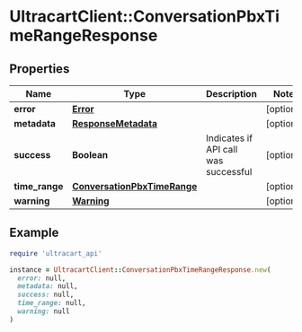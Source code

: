 # UltracartClient::ConversationPbxTimeRangeResponse

## Properties

| Name | Type | Description | Notes |
| ---- | ---- | ----------- | ----- |
| **error** | [**Error**](Error.md) |  | [optional] |
| **metadata** | [**ResponseMetadata**](ResponseMetadata.md) |  | [optional] |
| **success** | **Boolean** | Indicates if API call was successful | [optional] |
| **time_range** | [**ConversationPbxTimeRange**](ConversationPbxTimeRange.md) |  | [optional] |
| **warning** | [**Warning**](Warning.md) |  | [optional] |

## Example

```ruby
require 'ultracart_api'

instance = UltracartClient::ConversationPbxTimeRangeResponse.new(
  error: null,
  metadata: null,
  success: null,
  time_range: null,
  warning: null
)
```

